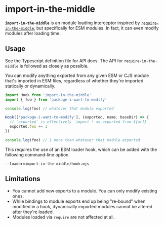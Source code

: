 # import-in-the-middle

**`import-in-the-middle`** is an module loading interceptor inspired by
[`require-in-the-middle`](https://npm.im/require-in-the-middle), but
specifically for ESM modules. In fact, it can even modify modules after loading
time.

## Usage

See the Typescript definition file for API docs. The API for
`require-in-the-middle` is followed as closely as possible.

You can modify anything exported from any given ESM or CJS module that's
imported in ESM files, regardless of whether they're imported statically or
dynamically.

```js
import Hook from 'import-in-the-middle'
import { foo } from 'package-i-want-to-modify'

console.log(foo) // whatever that module exported

Hook(['package-i-want-to-modify'], (exported, name, baseDir) => {
  // `exported` is effectively `import * as exported from ${url}`
  exported.foo += 1
})

console.log(foo) // 1 more than whatever that module exported
```

This requires the use of an ESM loader hook, which can be added with the following
command-line option.

```
--loader=import-in-the-middle/hook.mjs
```

## Limitations

* You cannot add new exports to a module. You can only modify existing ones.
* While bindings to module exports end up being "re-bound" when modified in a
  hook, dynamically imported modules cannot be altered after they're loaded.
* Modules loaded via `require` are not affected at all.
